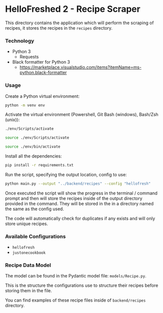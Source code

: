 # HelloFreshed 2 - Recipe Scraper

This directory contains the application which will perform the scraping of recipes, it stores the recipes in the `recipes` directory.

### Technology

- Python 3
  - Requests
- Black formatter for Python 3
  - https://marketplace.visualstudio.com/items?itemName=ms-python.black-formatter

### Usage

Create a Python virtual environment:

```bash
python -m venv env
```

Activate the virtual environment (Powershell, Git Bash (windows), Bash/Zsh (unix)):

```bash
./env/Scripts/activate
```

```bash
source ./env/Scripts/activate
```

```bash
source ./env/bin/activate
```

Install all the dependencies:

```bash
pip install -r requirements.txt
```

Run the script, specifying the output location, config to use:

```bash
python main.py --output "../backend/recipes" --config "hellofresh"
```

Once executed the script will show the progress in the terminal / command prompt and then will store the recipes inside of the output directory provided in the command. They will be stored in the in a directory named the same as the config used.

The code will automatically check for duplicates if any exists and will only store unique recipes.

### Available Configurations

- `hellofresh`
- `justonecookbook`

### Recipe Data Model

The model can be found in the Pydantic model file: `models/Recipe.py`.

This is the structure the configurations use to structure their recipes before storing them in the file.

You can find examples of these recipe files inside of `backend/recipes` directory.
